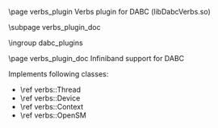 \page verbs_plugin Verbs plugin for DABC (libDabcVerbs.so)

\subpage verbs_plugin_doc

\ingroup dabc_plugins


\page verbs_plugin_doc Infiniband support for DABC


Implements following classes:
- \ref verbs::Thread
- \ref verbs::Device
- \ref verbs::Context
- \ref verbs::OpenSM

